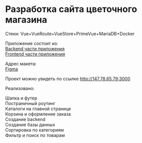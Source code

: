 <h1>Разработка сайта цветочного магазина</h1>
Стеки:
Vue+VueRoute+VueStore+PrimeVue+MariaDB+Docker

Приложение состоит из:<br>
<a href="https://github.com/lavrenoff/diplomgb/tree/main/backend">Backend части приложения</a><br>
<a href="https://github.com/lavrenoff/diplomgb/tree/main/frontend">Frontend части приложения</a>

Адрес макета:<br>
<a href="https://www.figma.com/file/b6AD6GW2AGDs1DzlQSOdMN/Flawka_vl-(Copy)-(Copy)?type=design&node-id=0-1&mode=design&t=kuX1E3oDkjWmAjzm-0">Figma</a>

Проект можно увидеть по ссылке <a href="http://147.78.65.79:3000">http://147.78.65.79:3000</a>

<p>Реализовано:</p>
Шапка и футер<br>
Постраничный роутинг<br>
Каталоги на главной странице<br>
Корзина и оформление заказа<br>
Создание backend<br>
Создание базы данных<br>
Сортировка по категориям<br>
Фильтр и поиск по товарам<br>




